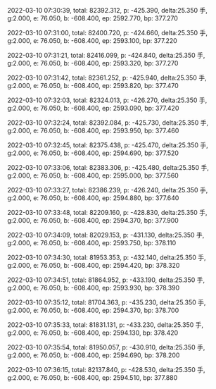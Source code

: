 2022-03-10 07:30:39, total: 82392.312, p: -425.390, delta:25.350 手, g:2.000, e: 76.050, b: -608.400, ep: 2592.770, bp: 377.270

2022-03-10 07:31:00, total: 82400.720, p: -424.660, delta:25.350 手, g:2.000, e: 76.050, b: -608.400, ep: 2593.100, bp: 377.220

2022-03-10 07:31:21, total: 82416.099, p: -424.840, delta:25.350 手, g:2.000, e: 76.050, b: -608.400, ep: 2593.320, bp: 377.270

2022-03-10 07:31:42, total: 82361.252, p: -425.940, delta:25.350 手, g:2.000, e: 76.050, b: -608.400, ep: 2593.820, bp: 377.470

2022-03-10 07:32:03, total: 82324.013, p: -426.270, delta:25.350 手, g:2.000, e: 76.050, b: -608.400, ep: 2593.090, bp: 377.420

2022-03-10 07:32:24, total: 82392.084, p: -425.730, delta:25.350 手, g:2.000, e: 76.050, b: -608.400, ep: 2593.950, bp: 377.460

2022-03-10 07:32:45, total: 82375.438, p: -425.470, delta:25.350 手, g:2.000, e: 76.050, b: -608.400, ep: 2594.690, bp: 377.520

2022-03-10 07:33:06, total: 82383.306, p: -425.480, delta:25.350 手, g:2.000, e: 76.050, b: -608.400, ep: 2595.000, bp: 377.560

2022-03-10 07:33:27, total: 82386.239, p: -426.240, delta:25.350 手, g:2.000, e: 76.050, b: -608.400, ep: 2594.880, bp: 377.640

2022-03-10 07:33:48, total: 82209.160, p: -428.830, delta:25.350 手, g:2.000, e: 76.050, b: -608.400, ep: 2594.370, bp: 377.900

2022-03-10 07:34:09, total: 82029.153, p: -431.130, delta:25.350 手, g:2.000, e: 76.050, b: -608.400, ep: 2593.750, bp: 378.110

2022-03-10 07:34:30, total: 81953.353, p: -432.140, delta:25.350 手, g:2.000, e: 76.050, b: -608.400, ep: 2594.420, bp: 378.320

2022-03-10 07:34:51, total: 81864.952, p: -433.190, delta:25.350 手, g:2.000, e: 76.050, b: -608.400, ep: 2593.930, bp: 378.390

2022-03-10 07:35:12, total: 81704.363, p: -435.230, delta:25.350 手, g:2.000, e: 76.050, b: -608.400, ep: 2594.370, bp: 378.700

2022-03-10 07:35:33, total: 81831.131, p: -433.230, delta:25.350 手, g:2.000, e: 76.050, b: -608.400, ep: 2594.130, bp: 378.420

2022-03-10 07:35:54, total: 81950.057, p: -430.910, delta:25.350 手, g:2.000, e: 76.050, b: -608.400, ep: 2594.690, bp: 378.200

2022-03-10 07:36:15, total: 82137.840, p: -428.530, delta:25.350 手, g:2.000, e: 76.050, b: -608.400, ep: 2594.510, bp: 377.880